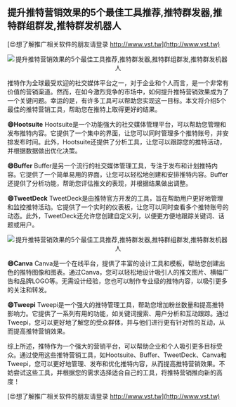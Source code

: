 ## **提升推特营销效果的5个最佳工具推荐,推特群发器,推特群组群发,推特群发机器人**

[😍想了解推广相关软件的朋友请登录 http://www.vst.tw](http://www.vst.tw)

 <center><img src="https://vst.tw/MP4/tuiguang/png/7.png" alt="提升推特营销效果的5个最佳工具推荐,推特群发器,推特群组群发,推特群发机器人"></center>

推特作为全球最受欢迎的社交媒体平台之一，对于企业和个人而言，是一个非常有价值的营销渠道。然而，在如今激烈竞争的市场中，如何提升推特营销效果成为了一个关键问题。幸运的是，有许多工具可以帮助您实现这一目标。本文将介绍5个最佳的推特营销工具，帮助您在推特上取得更好的结果。

**😄Hootsuite**
Hootsuite是一个功能强大的社交媒体管理平台，可以帮助您管理和发布推特内容。它提供了一个集中的界面，让您可以同时管理多个推特账号，并安排发布时间。此外，Hootsuite还提供了分析工具，让您可以跟踪您的推特活动，并根据数据做出优化决策。

**😄Buffer**
Buffer是另一个流行的社交媒体管理工具，专注于发布和计划推特内容。它提供了一个简单易用的界面，让您可以轻松地创建和安排推特内容。Buffer还提供了分析功能，帮助您评估推文的表现，并根据结果做出调整。

**😄TweetDeck**
TweetDeck是由推特官方开发的工具，旨在帮助用户更好地管理和监控推特活动。它提供了一个实时的仪表板，让您可以同时查看多个推特账号的动态。此外，TweetDeck还允许您创建自定义列，以便更方便地跟踪关键词、话题或用户。

 <center><img src="https://vst.tw/MP4/tuiguang/png/0.png" alt="提升推特营销效果的5个最佳工具推荐,推特群发器,推特群组群发,推特群发机器人"></center>

**😄Canva**
Canva是一个在线平台，提供了丰富的设计工具和模板，帮助您创建出色的推特图像和图表。通过Canva，您可以轻松地设计吸引人的推文图片、横幅广告和品牌LOGO等。无需设计经验，您也可以制作专业级的推特内容，以吸引更多的关注和转发。

**😄Tweepi**
Tweepi是一个强大的推特管理工具，帮助您增加粉丝数量和提高推特影响力。它提供了一系列有用的功能，如关键词搜索、用户分析和互动跟踪。通过Tweepi，您可以更好地了解您的受众群体，并与他们进行更有针对性的互动，从而提高推特营销效果。

综上所述，推特作为一个强大的营销平台，可以帮助企业和个人吸引更多目标受众。通过使用这些推特营销工具，如Hootsuite、Buffer、TweetDeck、Canva和Tweepi，您可以更好地管理、发布和优化推特内容，从而提高推特营销效果。不妨尝试这些工具，并根据您的需求选择适合自己的工具，将推特营销推向新的高度！

[😍想了解推广相关软件的朋友请登录 http://www.vst.tw](http://www.vst.tw)



